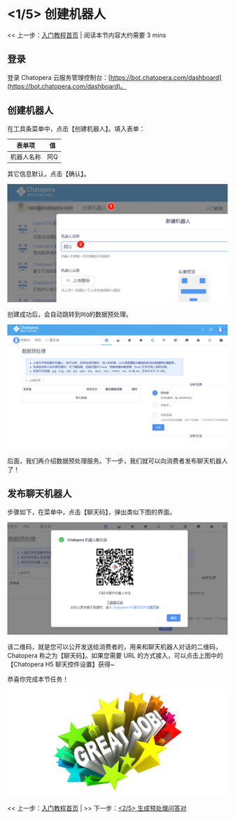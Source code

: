 <!-- markup:blank-line -->
# <1/5> 创建机器人

<< 上一步：[入门教程首页](/products/chatbot-platform/tutorials/index.html) | <i class="glyphicon glyphicon-time"></i>阅读本节内容大约需要 3 mins <!-- markup:skip-line -->

## 登录

登录 Chatopera 云服务管理控制台：[https://bot.chatopera.com/dashboard](https://bot.chatopera.com/dashboard)。

## 创建机器人

在工具条菜单中，点击【创建机器人】。填入表单：

| 表单项 | 值 |
| --- | --- |
| 机器人名称 | 阿Q |
<!-- markup:table-caption 创建机器人表单 -->

其它信息默认，点击【确认】。

![](../../../images/assets/screenshot_20230503085347.png)

创建成功后，会自动跳转到`阿Q`的数据预处理。

![](../../../images/assets/screenshot_20240612094940.png)

后面，我们再介绍数据预处理服务。下一步，我们就可以向消费者发布聊天机器人了！

## 发布聊天机器人

步骤如下，在菜单中，点击【聊天码】，弹出类似下图的界面。

![](../../../images/assets/screenshot_20240612095312.png)

该二维码，就是您可以公开发送给消费者的，用来和聊天机器人对话的二维码，Chatopera 称之为【聊天码】。如果您需要 URL 的方式接入，可以点击上图中的【Chatopera H5 聊天控件设置】获得~

恭喜你完成本节任务！

![恭喜完成任务](../../../images/products/platform/congr-20210913-195053.png) <!-- markup:skip-line -->

<< 上一步：[入门教程首页](/products/chatbot-platform/tutorials/index.html) | >> 下一步：[<2/5> 生成预处理问答对](/products/chatbot-platform/tutorials/2-answer-faq.html) <!-- markup:skip-line -->

